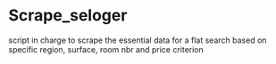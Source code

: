 # Scrape_seloger
script in charge to scrape the essential data for a flat search based on specific region, surface, room nbr and price criterion
